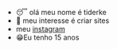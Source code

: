 - 😴 olá meu nome é tiderke
- 👀 meu interesse é criar sites
- meu [instagram](https://www.instagram.com/samueltiderke/)
- 😁Eu tenho 15 anos

<!---
tiderke/tiderke is a ✨ special ✨ repository because its `README.md` (this file) appears on your GitHub profile.
You can click the Preview link to take a look at your changes.
--->
